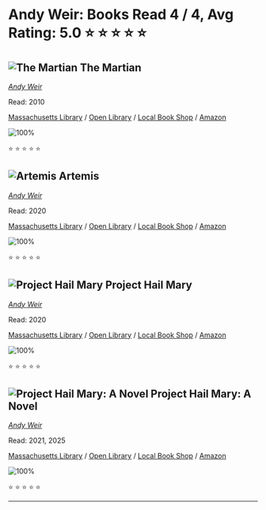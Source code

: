 # Andy Weir:  Books Read 4 / 4, Avg Rating: 5.0 :star: :star: :star: :star: :star:

## ![The Martian](https://covers.openlibrary.org/b/id/11447888-M.jpg) The Martian
*[Andy Weir](../authors/AndyWeir)*

Read: 2010

[Massachusetts Library](https://library.minlib.net/search/i=9788580413366) / [Open Library](https://openlibrary.org/isbn/9788580413366) / [Local Book Shop](https://bookshop.org/book/9788580413366) / [Amazon](https://amazon.com/dp/1473582334)

![100%](https://geps.dev/progress/100) 

:star: :star: :star: :star: :star:

## ![Artemis](https://covers.openlibrary.org/b/id/8235551-M.jpg) Artemis
*[Andy Weir](../authors/AndyWeir)*

Read: 2020

[Massachusetts Library](https://library.minlib.net/search/i=9780525532101) / [Open Library](https://openlibrary.org/isbn/9780525532101) / [Local Book Shop](https://bookshop.org/book/9780525532101) / [Amazon](https://amazon.com/dp/6053757764)

![100%](https://geps.dev/progress/100) 

:star: :star: :star: :star: :star:

## ![Project Hail Mary](https://covers.openlibrary.org/b/id/11200092-M.jpg) Project Hail Mary
*[Andy Weir](../authors/AndyWeir)*

Read: 2020

[Massachusetts Library](https://library.minlib.net/search/i=9783453321342) / [Open Library](https://openlibrary.org/isbn/9783453321342) / [Local Book Shop](https://bookshop.org/book/9783453321342) / [Amazon](https://amazon.com/dp/0593135210)

![100%](https://geps.dev/progress/100) 

:star: :star: :star: :star: :star:

## ![Project Hail Mary: A Novel](https://images-us.bookshop.org/ingram/9780593135204.jpg?height=300&v=v2) Project Hail Mary: A Novel
*[Andy Weir](../authors/AndyWeir)*

Read: 2021, 2025

[Massachusetts Library](https://library.minlib.net/search/i=9780593135204) / [Open Library](https://openlibrary.org/isbn/9780593135204) / [Local Book Shop](https://bookshop.org/book/9780593135204) / [Amazon](https://amazon.com/dp/0593135202)

![100%](https://geps.dev/progress/100) 

:star: :star: :star: :star: :star:

---
